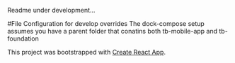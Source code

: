 Readme under development...

#File Configuration for develop overrides
The dock-compose setup assumes you have a parent folder that conatins both tb-mobile-app and tb-foundation


This project was bootstrapped with [Create React App](https://github.com/facebook/create-react-app).

